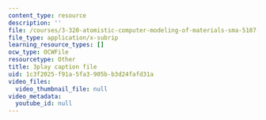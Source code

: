 ```yaml
---
content_type: resource
description: ''
file: /courses/3-320-atomistic-computer-modeling-of-materials-sma-5107-spring-2005/1c3f2025f91a5fa3905bb3d24fafd31a_tynCH4dosA8.vtt
file_type: application/x-subrip
learning_resource_types: []
ocw_type: OCWFile
resourcetype: Other
title: 3play caption file
uid: 1c3f2025-f91a-5fa3-905b-b3d24fafd31a
video_files:
  video_thumbnail_file: null
video_metadata:
  youtube_id: null
---
```

